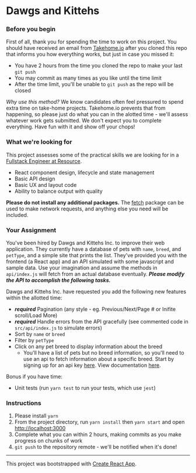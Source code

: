 # Dawgs and Kittehs

### Before you begin
First of all, thank you for spending the time to work on this project. You should have received an email from [Takehome.io](http://takehome.io) after you cloned this repo that informs you how everything works, but just in case you missed it:
 - You have 2 hours from the time you cloned the repo to make your last `git push`
 - You may commit as many times as you like until the time limit
 - After the time limit, you'll be unable to `git push` as the repo will be closed 

*Why use this method?* We know candidates often feel pressured to spend extra time on take-home projects. Takehome.io prevents that from happening, so please just do what you can in the alotted time - we'll assess whatever work gets submitted. We don't expect you to complete everything. Have fun with it and show off your chops!

### What we're looking for
This project assesses some of the practical skills we are looking for in a [Fullstack Engineer at Resource](https://angel.co/resource-io/jobs/190489-senior-fullstack-engineer). 

 - React component design, lifecycle and state management
 - Basic API design
 - Basic UX and layout code
 - Ability to balance output with quality
 
**Please do not install any additional packages.** The [fetch](https://developer.mozilla.org/en-US/docs/Web/API/Fetch_API/Using_Fetch) package can be used to make network requests, and anything else you need will be included.

### Your Assignment

You've been hired by Dawgs and Kittehs Inc. to improve their web application. They currently have a database of pets with `name`, `breed`, and `petType`, and a simple site that prints the list. They've provided you with the frontend (a React app) and an API simulated with some javascript and sample data. Use your imagination and assume the methods in `api/index.js` will fetch from an actual database eventually. <strong>*Please modify the API to accomplish the following tasks.*</strong>

Dawgs and Kittehs Inc. have requested you add the following new features within the allotted time:

 - <strong>*required*</strong> Pagination (any style - eg. Previous/Next/Page # or Inifite scroll/Load More)
 - <strong>*required*</strong> Handle errors from the API gracefully (see commented code in `src/api/index.js` to simulate errors)
 - Sort by `name` or `breed`
 - Filter by `petType`
 - Click on any pet breed to display information about the breed
   - You'll have a list of pets but no breed information, so you'll need to use an api to fetch information about a specific breed. Start by signing up for an api key [here](https://thedogapi.com/). View documentation [here](https://documenter.getpostman.com/view/4016432/the-dog-api/RW81vZ4Z).
   
Bonus if you have time:
 - Unit tests (run `yarn test` to run your tests, which use `jest`)

### Instructions
1. Please install `yarn`
1. From the project directory, run `yarn install` then `yarn start` and open [http://localhost:3000](http://localhost:3000)
1. Complete what you can within 2 hours, making commits as you make progress on chunks of work
1. `git push` to the repository remote - we'll be notified when it's done!

----

This project was bootstrapped with [Create React App](https://github.com/facebook/create-react-app).
